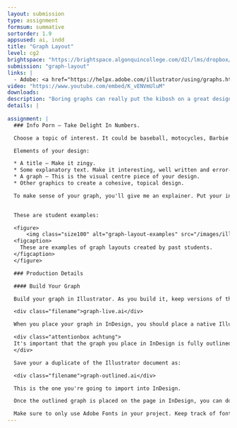 ```yaml
---
layout: submission
type: assignment
formsum: summative
sortorder: 1.9
appsused: ai, indd
title: "Graph Layout"
level: cg2
brightspace: "https://brightspace.algonquincollege.com/d2l/lms/dropbox/user/folder_submit_files.d2l?db=121204&grpid=0&isprv=0&bp=0&ou=145550"
submission: "graph-layout"
links: |
  - Adobe: <a href="https://helpx.adobe.com/illustrator/using/graphs.html" title="Adobe: Graphs" target="_blank">Graphs</a>
video: "https://www.youtube.com/embed/K_vENVmUluM"
downloads:
description: "Boring graphs can really put the kibosh on a great design. As a designer, one of the most difficult and rewarding jobs is to transform boring data into exciting, engaging visuals. The challenge is to present so many numbers in a compelling way."
details: |
  
assignment: |
  ### Info Porn — Take Delight In Numbers.

  Choose a topic of interest. It could be baseball, motocycles, Barbie Dolls ... it's on you. Find some numbers related to it. So, for example, you could graph the powerband of the <a href="https://www.harley-davidson.com/us/en/motorcycles/2018/softail/fat-boy/detailed-specs-and-pricing.html" title="Harley Davidson Soft Tail Fat Boy" target="_blank">Harley Davidson Soft Tail Fat Boy</a>. In this specific example, you would graph horsepower on one axis and RPM on the other. Don't hesitate to pass your idea by me before you start.

  Elements of your design:

  * A title — Make it zingy.
  * Some explanatory text. Make it interesting, well written and error-free.
  * A graph — This is the visual centre piece of your design.
  * Other graphics to create a cohesive, topical design.

  To make sense of your graph, you'll give me an explainer. Put your information in context, graphically. Your graph needs to be delivered in the form of a cohesive, unified page design — a letter-sized page. <strong>Create this layout in InDesign.</strong>

   
  These are student examples:

  <figure>
      <img class="size100" alt="graph-layout-examples" src="/images/illustrator-graph-layout/graphs-layout-student-examples.jpg">
  <figcaption>
    These are examples of graph layouts created by past students.
  </figcaption>
  </figure>

  ### Production Details

  #### Build Your Graph

  Build your graph in Illustrator. As you build it, keep versions of the artwork in a single file so you can revert to a previous version, if needed. Name your Illustrator file:

  <div class="filename">graph-live.ai</div>

  When you place your graph in InDesign, you should place a native Illustrator (.ai) document.

  <div class="attentionbox achtung">
  It's important that the graph you place in InDesign is fully outlined. Before you place your graph, make sure you duplicate your document. Outline all fonts in the graph. Also, select this duplicate graph, then expand it using Object > Expand...
  </div>

  Save your a duplicate of the Illustrator document as:

  <div class="filename">graph-outlined.ai</div>

  This is the one you're going to import into InDesign.

  Once the outlined graph is placed on the page in InDesign, you can do the rest of the layout there. Avoid placing a whole Illustrator layout in InDesign. <em>Only import the outlined graph.</em>

  Make sure to only use Adobe Fonts in your project. Keep track of font usage under <span class="command">Type > Find Fonts...</span>. The only fonts in the list should be the ones you're using in your design.
---
```

